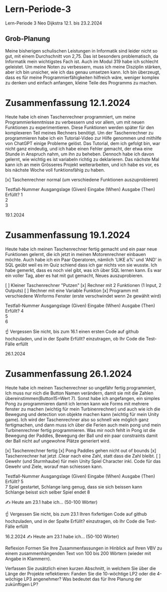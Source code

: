 # Lern-Periode-3

Lern-Periode 3
Neo Dijkstra
12.1. bis 23.2.2024

## Grob-Planung
Meine bisherigen schulischen Leistungen in Informatik sind leider nicht so gut, mit einem Durchschnitt von 2,75. Das ist besonders problematisch, da Informatik mein wichtigstes Fach ist. Auch im Modul 319 habe ich schlecht geleistet. Um meine Noten zu verbessern, muss ich meine Disziplin stärken, aber ich bin unsicher, wie ich das genau umsetzen kann. Ich bin überzeugt, dass es für meine Programmierfähigkeiten hilfreich wäre, weniger komplex zu denken und einfach anfangen, kleine Teile des Programms zu machen.

# Zusammenfassung 12.1.2024
Heute habe ich einen Taschenrechner programmiert, um meine Programmierkenntnisse zu verbessern und vor allem, um mit neuen Funktionen zu experimentieren. Diese Funktionen werden später für den komplexeren Teil meines Rechners benötigt. Um der Taschenrechner zu programmieren habe ich ein Tutorial-Video zur Hilfe genommen und mithilfe von ChatGPT einige Probleme gelöst.
Das Tutorial, dem ich gefolgt bin, war nicht ganz eindeutig, und ich habe einen Fehler gemacht, der etwa eine Stunde in Anspruch nahm, um ihn zu beheben. Dennoch habe ich davon gelernt, wie wichtig es ist variabeln richtig zu deklarieren. Das nächste Mal kann ich an mein Grösseres Projekt weiterarbeiten, und ich habe es vor, es bis nächste Woche voll funktionsfähig zu haben.


 [x] Taschenrechner normal (um verschiedene Funktionen auszuprobieren)

Testfall-Nummer	Ausgangslage (Given)	Eingabe (When)	Ausgabe (Then)	Erfüllt?
1				
2	
3	

19.1.2024

# Zusammenfassung 19.1.2024
Heute habe ich meinen Taschenrechner fertig gemacht und ein paar neue Funktionen gelernt, die ich jetzt in meinen Motorenrechner einbauen möchte. Auch habe ich ein Paar Operatoren, nämlich  'LIKE a%' und 'AND' in SQL geübt weil es im Quiz schiend dass ich gar nichts von sie wusste. Ich habe gemerkt, dass es noch viel gibt, was ich über SQL lernen kann. Es war ein voller Tag, aber es hat mit gut gemacht, Neues auszuprobieren.

[ ] Kleiner Taschenrechner "Putzen"
[x] Rechner mit 2 Funktionen (1 Input, 2 Outputs)
[ ] Rechner mit eine Variable Funktion
[x] Programm mit verschiedene Winforms Fenster (erste verschwindet wenn 2e gewählt wird)

Testfall-Nummer	Ausgangslage (Given)	Eingabe (When)	Ausgabe (Then)	Erfüllt?
4				
5	
6				





☝️ Vergessen Sie nicht, bis zum 16.1 einen ersten Code auf github hochzuladen, und in der Spalte Erfüllt? einzutragen, ob Ihr Code die Test-Fälle erfüllt

26.1.2024

# Zusammenfassung 26.1.2024
Heute habe ich meinen Taschenrechner so ungefähr fertig programmiert, Ich muss nur nich die Button Namen verändern, damit sie mit die Zahlen übereinstimmen(Button15=Wert 7). Sonst habe ich angefangen, ein simples Pong zu programmieren damit ich lernen kann wie Forms mit mehrere fenster zu machen (wichtig für mein Turbinenrechner) und auch wie ich die Bewegung und detection von objekte machen kann (wichtig für mein Unity game). Ich wird der Taschenrechner also so schnell wie möglich ganz fertigmachen, und dann muss ich über die Ferien auch mein pong und mein Turbinenrechner fertig programmieren. Was mir noch fehlt in Pong ist die Bewegung der Paddles, Bewegung der Ball und ein paar constraints damit der Ball nicht auf ungewohne Plätze generiert wird.

[x] Taschenrechner fertig
[x] Pong Paddles gehen nicht out of bounds
[x] Taschenrechner hat jetzt .Clear nach eine Zahl, statt dass die Zahl bleibt.
[ ] Gewehr (und Sturmhaube) für mein Unity Spiel Character inkl. Code für das Gewehr und Ziele, worauf man schiessen kann.








Testfall-Nummer	Ausgangslage (Given)	Eingabe (When)	Ausgabe (Then)	Erfüllt?
5				
7	Spiel gestartet, Schlange lang genug, dass sie sich beissen kann	Schlange beisst sich selber	Spiel endet	
8				









✍️ Heute am 23.1 habe ich... (50-100 Wörter)

☝️ Vergessen Sie nicht, bis zum 23.1 Ihren fixfertigen Code auf github hochzuladen, und in der Spalte Erfüllt? einzutragen, ob Ihr Code die Test-Fälle erfüllt

16.2.2024
✍️ Heute am 23.1 habe ich... (50-100 Wörter)

Reflexion
Formen Sie Ihre Zusammenfassungen in Hinblick auf Ihren VBV zu einem zusammenhängenden Text von 100 bis 200 Wörtern (wieder mit Angabe in Klammern).

Verfassen Sie zusätzlich einen kurzen Abschnitt, in welchem Sie über die Länge der Projekte reflektieren: Fanden Sie die 10-wöchtige LP2 oder die 4-wöchige LP3 angenehmer? Was bedeutet das für Ihre Planung der zukünftigen LP?

